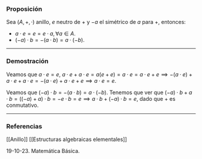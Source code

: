 ### Proposición

Sea $(A,+,·)$ anillo, $e$ neutro de $+$ y $-a$ el simétrico de $a$ para $+$, entonces:
- $a · e = e = e · a, \forall a \in A$.
- $(-a) · b = -(a·b) = a · (-b)$.

---
### Demostración

Veamos que $a · e = e$, $a · e + a · e = a(e+e) = a · e = a·e + e \implies -(a · e) + a · e + a · e = -(a·e) + a·e + e \implies a · e = e$.

Veamos que $(-a) · b = -(a·b) = a · (-b)$. Tenemos que ver que $(-a) · b + a · b = ((-a)+a) ·b = -e · b  = e \implies a · b + (-a) ·b = e$, dado que $+$ es conmutativo.

---
### Referencias
[[Anillo]]
[[Estructuras algebraicas elementales]]

19-10-23. Matemática Básica.